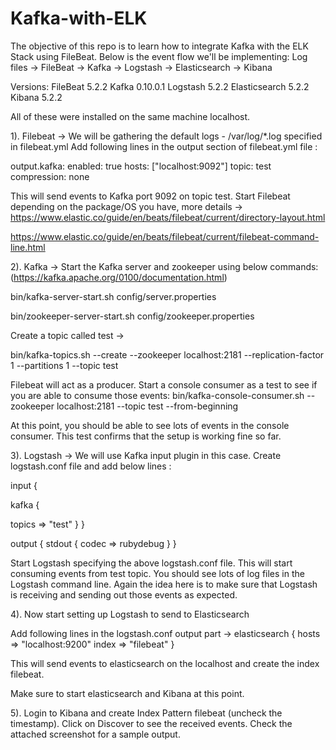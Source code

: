 # Kafka-with-ELK

The objective of this repo is to learn how to integrate Kafka with the ELK Stack using FileBeat.
Below is the event flow we'll be implementing: Log files -> FileBeat -> Kafka -> Logstash -> Elasticsearch -> Kibana

Versions:
FileBeat 5.2.2
Kafka 0.10.0.1
Logstash 5.2.2
Elasticsearch 5.2.2
Kibana 5.2.2

All of these were installed on the same machine localhost. 

1). Filebeat -> We will be gathering the default logs - /var/log/*.log specified in filebeat.yml
Add following lines in the output section of filebeat.yml file :

output.kafka:
 enabled: true
 hosts: ["localhost:9092"]
 topic: test
compression: none

This will send events to Kafka port 9092 on topic test. 
Start Filebeat depending on the package/OS you have, 
more details -> https://www.elastic.co/guide/en/beats/filebeat/current/directory-layout.html

https://www.elastic.co/guide/en/beats/filebeat/current/filebeat-command-line.html

2). Kafka -> Start the Kafka server and zookeeper using below commands:
(https://kafka.apache.org/0100/documentation.html)

bin/kafka-server-start.sh config/server.properties

bin/zookeeper-server-start.sh config/zookeeper.properties

Create a topic called test ->

bin/kafka-topics.sh --create --zookeeper localhost:2181 --replication-factor 1 --partitions 1 --topic test

Filebeat will act as a producer. Start a console consumer as a test to see if you are able to consume those events: 
bin/kafka-console-consumer.sh --zookeeper localhost:2181 --topic test --from-beginning

At this point, you should be able to see lots of events in the console consumer. This test confirms that the setup is working fine so far. 

3). Logstash -> We will use Kafka input plugin in this case. 
Create logstash.conf file and add below lines :

input {
 
 kafka {
 
 topics => "test"
        }
}

output {
        stdout { codec => rubydebug }
}

Start Logstash specifying the above logstash.conf file. 
This will start consuming events from test topic. You should see lots of log files in the Logstash command line. Again the idea here is to make sure that Logstash is receiving and sending out those events as expected. 

4). Now start setting up Logstash to send to Elasticsearch

Add following lines in the logstash.conf output part -> 
elasticsearch {
                hosts => "localhost:9200"
                index => "filebeat"
                      }

This will send events to elasticsearch on the localhost and create the index filebeat. 

Make sure to start elasticsearch and Kibana at this point. 

5). Login to Kibana and create Index Pattern filebeat (uncheck the timestamp). 
Click on Discover to see the received events. Check the attached screenshot for a sample output. 


